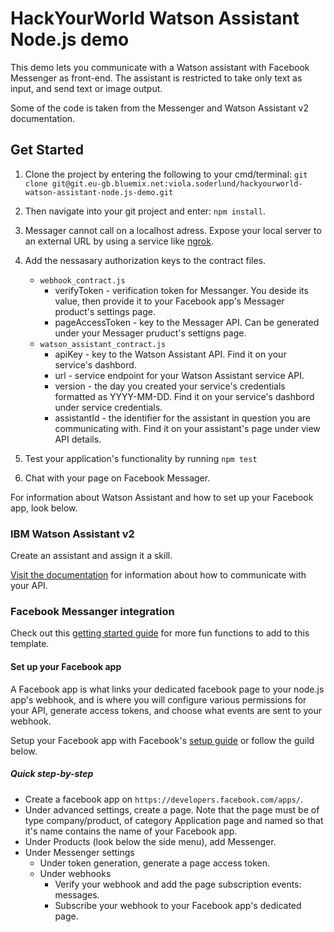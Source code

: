 # HackYourWorld Watson Assistant Node.js demo

This demo lets you communicate with a Watson assistant with Facebook Messenger as front-end. The assistant is restricted to take only text as input, and send text or image output.

Some of the code is taken from the Messenger and Watson Assistant v2 documentation.

## Get Started

1) Clone the project by entering the following to your cmd/terminal: `git clone git@git.eu-gb.bluemix.net:viola.soderlund/hackyourworld-watson-assistant-node.js-demo.git`

2) Then navigate into your git project and enter: `npm install`.

3) Messager cannot call on a localhost adress. Expose your local server to an external URL by using a service like [ngrok][].

4) Add the nessasary authorization keys to the contract files.
    - `webhook_contract.js`
        - verifyToken - verification token for Messanger. You deside its value, then provide it to your Facebook app's Messager product's settings page.
        - pageAccessToken - key to the Messager API. Can be generated under your Messager pruduct's settigns page.
    - `watson_assistant_contract.js`
        - apiKey - key to the Watson Assistant API. Find it on your service's dashbord.
        - url - service endpoint for your Watson Assistant service API.
        - version - the day you created your service's credentials formatted as YYYY-MM-DD. Find it on your service's dashbord under service credentials.
        - assistantId - the identifier for the assistant in question you are communicating with. Find it on your assistant's page under view API details. 

5) Test your application's functionality by running `npm test`

6) Chat with your page on Facebook Messager.

For information about Watson Assistant and how to set up your Facebook app, look below.

### IBM Watson Assistant v2

Create an assistant and assign it a skill.

[Visit the documentation][] for information about how to communicate with your API.

### Facebook Messanger integration

Check out this [getting started guide][] for more fun functions to add to this template.

#### Set up your Facebook app

A Facebook app is what links your dedicated facebook page to your node.js app's webhook, and is where you will configure various permissions for your API, generate access tokens, and choose what events are sent to your webhook.

Setup your Facebook app with Facebook's [setup guide][] or follow the guild below.

##### Quick step-by-step

- Create a facebook app on `https://developers.facebook.com/apps/`.
- Under advanced settings, create a page. Note that the page must be of type company/product, of category Application page and named so that it's name contains the name of your Facebook app.
- Under Products (look below the side menu), add Messenger.
- Under Messenger settings
    - Under token generation, generate a page access token.
    - Under webhooks
        - Verify your webhook and add the page subscription events: messages.
        - Subscribe your webhook to your Facebook app's dedicated page.

[ngrok]: https://ngrok.com/
[Visit the documentation]: https://cloud.ibm.com/apidocs/assistant-v2?code=node#authentication
[setup guide]: https://developers.facebook.com/docs/messenger-platform/getting-started/app-setup
[getting started guide]: https://developers.facebook.com/docs/messenger-platform/getting-started/quick-start 
